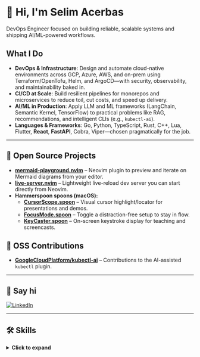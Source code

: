 # 👋 Hi, I'm Selim Acerbas

DevOps Engineer focused on building reliable, scalable systems and shipping AI/ML-powered workflows.

## What I Do
- **DevOps & Infrastructure**: Design and automate cloud-native environments across GCP, Azure, AWS, and on-prem using Terraform/OpenTofu, Helm, and ArgoCD—with security, observability, and maintainability baked in.
- **CI/CD at Scale**: Build resilient pipelines for monorepos and microservices to reduce toil, cut costs, and speed up delivery.
- **AI/ML in Production**: Apply LLM and ML frameworks (LangChain, Semantic Kernel, TensorFlow) to practical problems like RAG, recommendations, and intelligent CLIs (e.g., `kubectl-ai`).
- **Languages & Frameworks**: Go, Python, TypeScript, Rust, C++, Lua, Flutter, **React**, **FastAPI**, Cobra, Viper—chosen pragmatically for the job.

---

## 🧰 Open Source Projects

- **[mermaid-playground.nvim](https://github.com/selimacerbas/mermaid-playground.nvim)** – Neovim plugin to preview and iterate on Mermaid diagrams from your editor.  
- **[live-server.nvim](https://github.com/selimacerbas/live-server.nvim)** – Lightweight live-reload dev server you can start directly from Neovim.  
- **Hammerspoon spoons (macOS):**
  - **[CursorScope.spoon](https://github.com/selimacerbas/CursorScope.spoon)** – Visual cursor highlight/locator for presentations and demos.
  - **[FocusMode.spoon](https://github.com/selimacerbas/FocusMode.spoon)** – Toggle a distraction-free setup to stay in flow.
  - **[KeyCaster.spoon](https://github.com/selimacerbas/KeyCaster.spoon)** – On-screen keystroke display for teaching and screencasts.

## 🤝 OSS Contributions

- **[GoogleCloudPlatform/kubectl-ai](https://github.com/GoogleCloudPlatform/kubectl-ai)** – Contributions to the AI-assisted `kubectl` plugin.

---

## 🔗 Say hi

[![LinkedIn](https://img.shields.io/badge/LinkedIn-000000?style=for-the-badge&logo=linkedin&logoColor=white)](https://www.linkedin.com/in/selimacerbas/)

---

## 🛠️ Skills
<details>
<summary><b>Click to expand</b></summary>

### Programming Languages
![Python](https://img.shields.io/badge/Python-000000?style=for-the-badge&logo=python&logoColor=white)
![TypeScript](https://img.shields.io/badge/TypeScript-000000?style=for-the-badge&logo=typescript&logoColor=white)
![Go](https://img.shields.io/badge/Go-000000?style=for-the-badge&logo=go&logoColor=white)
![Rust](https://img.shields.io/badge/Rust-000000?style=for-the-badge&logo=rust&logoColor=white)
![C++](https://img.shields.io/badge/C%2B%2B-000000?style=for-the-badge&logo=c%2B%2B&logoColor=white)
![Dart](https://img.shields.io/badge/Dart-000000?style=for-the-badge&logo=dart&logoColor=white)
![Bash](https://img.shields.io/badge/Bash-000000?style=for-the-badge&logo=gnu-bash&logoColor=white)
![Lua](https://img.shields.io/badge/Lua-000000?style=for-the-badge&logo=lua&logoColor=white)

### Programming Frameworks
![React](https://img.shields.io/badge/React-000000?style=for-the-badge&logo=react&logoColor=white)
![FastAPI](https://img.shields.io/badge/FastAPI-000000?style=for-the-badge&logo=fastapi&logoColor=white)
![TensorFlow](https://img.shields.io/badge/TensorFlow-000000?style=for-the-badge&logo=tensorflow&logoColor=white)
![Keras](https://img.shields.io/badge/Keras-000000?style=for-the-badge&logo=keras&logoColor=white)
![ADK](https://img.shields.io/badge/ADK-000000?style=for-the-badge)
![Semantic_Kernel](https://img.shields.io/badge/Semantic_Kernel-000000?style=for-the-badge&logo=microsoft&logoColor=white)
![LangChain](https://img.shields.io/badge/LangChain-000000?style=for-the-badge&logo=python&logoColor=white)
![RAGFlow](https://img.shields.io/badge/RAGFlow-000000?style=for-the-badge)
![Cobra](https://img.shields.io/badge/Cobra-000000?style=for-the-badge&logo=go&logoColor=white)
![Viper](https://img.shields.io/badge/Viper-000000?style=for-the-badge&logo=go&logoColor=white)
![Flutter](https://img.shields.io/badge/Flutter-000000?style=for-the-badge&logo=flutter&logoColor=white)

### Applied ML / LLM
![Recommender_Systems](https://img.shields.io/badge/Recommender_Systems-000000?style=for-the-badge)
![Reinforcement_Learning](https://img.shields.io/badge/Reinforcement_Learning-000000?style=for-the-badge)
![MCP](https://img.shields.io/badge/MCP-000000?style=for-the-badge)
![RAG](https://img.shields.io/badge/RAG-000000?style=for-the-badge)
![CAG](https://img.shields.io/badge/CAG-000000?style=for-the-badge)
![A2A](https://img.shields.io/badge/A2A-000000?style=for-the-badge)

### Data Processing
![ETL_Pipelines](https://img.shields.io/badge/ETL_Pipelines-000000?style=for-the-badge)
![Real-time_Processing](https://img.shields.io/badge/Real--time_Processing-000000?style=for-the-badge)
![Batch_Jobs](https://img.shields.io/badge/Batch_Jobs-000000?style=for-the-badge)

### DevOps
![Google_Cloud](https://img.shields.io/badge/Google_Cloud-000000?style=for-the-badge&logo=google-cloud&logoColor=white)
![Microsoft_Azure](https://img.shields.io/badge/Microsoft_Azure-000000?style=for-the-badge&logo=microsoft-azure&logoColor=white)
![Amazon_AWS](https://img.shields.io/badge/Amazon_AWS-000000?style=for-the-badge&logo=amazon-aws&logoColor=white)
![Linux](https://img.shields.io/badge/Linux-000000?style=for-the-badge&logo=linux&logoColor=white)
![Docker](https://img.shields.io/badge/Docker-000000?style=for-the-badge&logo=docker&logoColor=white)
![Kubernetes](https://img.shields.io/badge/Kubernetes-000000?style=for-the-badge&logo=kubernetes&logoColor=white)
![OpenShift](https://img.shields.io/badge/OpenShift-000000?style=for-the-badge)
![Elastic_Stack](https://img.shields.io/badge/Elastic_Stack-000000?style=for-the-badge&logo=elastic&logoColor=white)
![Terraform](https://img.shields.io/badge/Terraform-000000?style=for-the-badge&logo=terraform&logoColor=white)
![OpenTofu](https://img.shields.io/badge/OpenTofu-000000?style=for-the-badge&logo=open-tofu&logoColor=white)
![Carvel/YTT](https://img.shields.io/badge/Carvel/YTT-000000?style=for-the-badge&logo=kubernetes&logoColor=white)

### DevOps Frameworks
![Helm](https://img.shields.io/badge/Helm-000000?style=for-the-badge&logo=helm&logoColor=white)
![KPT](https://img.shields.io/badge/KPT-000000?style=for-the-badge&logo=google-cloud&logoColor=white)
![Istio](https://img.shields.io/badge/Istio-000000?style=for-the-badge&logo=istio&logoColor=white)
![Cilium](https://img.shields.io/badge/Cilium-000000?style=for-the-badge&logo=cilium&logoColor=white)
![ArgoCD](https://img.shields.io/badge/ArgoCD-000000?style=for-the-badge&logo=argo&logoColor=white)
![Gatekeeper](https://img.shields.io/badge/Gatekeeper-000000?style=for-the-badge&logo=open-policy-agent&logoColor=white)
![Kyverno](https://img.shields.io/badge/Kyverno-000000?style=for-the-badge&logo=kubernetes&logoColor=white)
![Velero](https://img.shields.io/badge/Velero-000000?style=for-the-badge&logo=velero&logoColor=white)
![Dex](https://img.shields.io/badge/Dex-000000?style=for-the-badge&logo=dex&logoColor=white)
![Prometheus](https://img.shields.io/badge/Prometheus-000000?style=for-the-badge&logo=prometheus&logoColor=white)
![Grafana](https://img.shields.io/badge/Grafana-000000?style=for-the-badge&logo=grafana&logoColor=white)

### Backend
![REST](https://img.shields.io/badge/REST-000000?style=for-the-badge&logo=rest&logoColor=white)
![gRPC](https://img.shields.io/badge/gRPC-000000?style=for-the-badge&logo=grpc&logoColor=white)

### App Security
![WAF](https://img.shields.io/badge/WAF-000000?style=for-the-badge&logo=cloudflare&logoColor=white)
![IAM](https://img.shields.io/badge/IAM-000000?style=for-the-badge&logo=amazon-aws&logoColor=white)

### Databases
![Redis](https://img.shields.io/badge/Redis-000000?style=for-the-badge&logo=redis&logoColor=white)
![MySQL](https://img.shields.io/badge/MySQL-000000?style=for-the-badge&logo=mysql&logoColor=white)
![MongoDB](https://img.shields.io/badge/MongoDB-000000?style=for-the-badge&logo=mongodb&logoColor=white)
![MariaDB](https://img.shields.io/badge/MariaDB-000000?style=for-the-badge&logo=mariadb&logoColor=white)
![PostgreSQL](https://img.shields.io/badge/PostgreSQL-000000?style=for-the-badge&logo=postgresql&logoColor=white)
![Firestore](https://img.shields.io/badge/Firestore-000000?style=for-the-badge&logo=firestore&logoColor=white)

</details>
